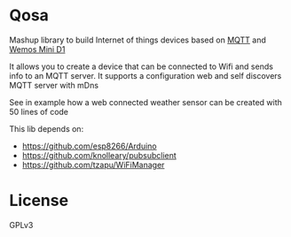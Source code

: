# Qosa
Mashup library to build Internet of things devices based on [MQTT](http://mqtt.org/) and [Wemos Mini D1](https://wiki.wemos.cc/products:d1:d1_mini) 

It allows you to create a device that can be connected to Wifi and sends info to an MQTT server.
It supports a configuration web and self discovers MQTT server with mDns

See in example how a web connected weather sensor can be created with 50 lines of code

This lib depends on:

* https://github.com/esp8266/Arduino
* https://github.com/knolleary/pubsubclient
* https://github.com/tzapu/WiFiManager

# License

GPLv3

